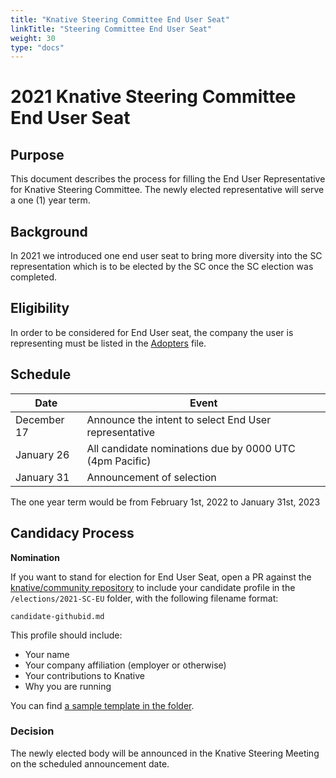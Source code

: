 ```yaml
---
title: "Knative Steering Committee End User Seat"
linkTitle: "Steering Committee End User Seat"
weight: 30
type: "docs"
---
```


# 2021 Knative Steering Committee End User Seat

## Purpose

This document describes the process for filling the End User Representative
for Knative Steering Committee. The newly elected representative will serve a
one (1) year term.

## Background

In 2021 we introduced one end user seat to bring more diversity into the SC
representation which is to be elected by the SC once the SC election was
completed.

## Eligibility

In order to be considered for End User seat, the company the user is
representing must be listed in the [Adopters](../ADOPTERS.md) file.

## Schedule

| Date         | Event                    |
| ------------ | ------------------------ |
| December 17  | Announce the intent to select End User representative |
| January 26   | All candidate nominations due by 0000 UTC (4pm Pacific) |
| January 31   | Announcement of selection |

The one year term would be from February 1st, 2022 to January 31st, 2023

## Candidacy Process

**Nomination**

If you want to stand for election for End User Seat, open a PR against the
[knative/community repository](https://github.com/knative/community) to include
your candidate profile in the `/elections/2021-SC-EU` folder, with the following
filename format:

```
candidate-githubid.md
```

This profile should include:

* Your name
* Your company affiliation (employer or otherwise)
* Your contributions to Knative
* Why you are running

You can find [a sample template in the folder](./nomination-template.md).

### Decision

The newly elected body will be announced in the Knative Steering Meeting on the
scheduled announcement date.

[Knative Steering Committee]: https://github.com/knative/community/blob/main/STEERING-COMMITTEE.md
